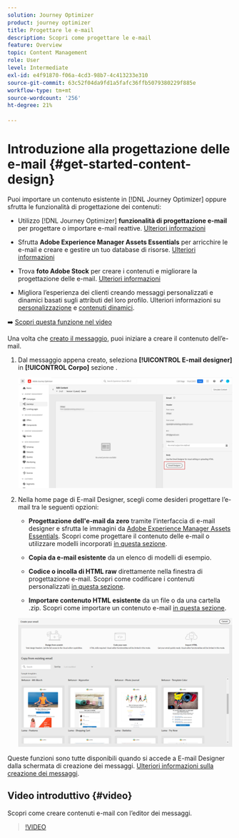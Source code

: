 ```yaml
---
solution: Journey Optimizer
product: journey optimizer
title: Progettare le e-mail
description: Scopri come progettare le e-mail
feature: Overview
topic: Content Management
role: User
level: Intermediate
exl-id: e4f91870-f06a-4cd3-98b7-4c413233e310
source-git-commit: 63c52f04da9fd1a5fafc36ffb5079380229f885e
workflow-type: tm+mt
source-wordcount: '256'
ht-degree: 21%

---
```


# Introduzione alla progettazione delle e-mail {#get-started-content-design}

Puoi importare un contenuto esistente in [!DNL Journey Optimizer] oppure sfrutta le funzionalità di progettazione dei contenuti:

* Utilizzo [!DNL Journey Optimizer] **funzionalità di progettazione e-mail** per progettare o importare e-mail reattive. [Ulteriori informazioni](../design/create-email-content.md)

* Sfrutta **Adobe Experience Manager Assets Essentials** per arricchire le e-mail e creare e gestire un tuo database di risorse. [Ulteriori informazioni](../design/assets-essentials.md)

* Trova **foto Adobe Stock** per creare i contenuti e migliorare la progettazione delle e-mail. [Ulteriori informazioni](../design/stock.md)

* Migliora l’esperienza dei clienti creando messaggi personalizzati e dinamici basati sugli attributi del loro profilo. Ulteriori informazioni su [personalizzazione](../personalization/personalize.md) e [contenuti dinamici](../personalization/get-started-dynamic-content.md).

➡️ [Scopri questa funzione nel video](#video)

Una volta che [creato il messaggio](../messages/get-started-content.md), puoi iniziare a creare il contenuto dell’e-mail.

1. Dal messaggio appena creato, seleziona **[!UICONTROL E-mail designer]** in **[!UICONTROL Corpo]** sezione .

   ![](assets/import-html_1.png)

1. Nella home page di E-mail Designer, scegli come desideri progettare l’e-mail tra le seguenti opzioni:

   * **Progettazione dell&#39;e-mail da zero** tramite l’interfaccia di e-mail designer e sfrutta le immagini da [Adobe Experience Manager Assets Essentials](assets-essentials.md). Scopri come progettare il contenuto delle e-mail o utilizzare modelli incorporati [in questa sezione](create-email-content.md).

   * **Copia da e-mail esistente** da un elenco di modelli di esempio.

   * **Codice o incolla di HTML raw** direttamente nella finestra di progettazione e-mail. Scopri come codificare i contenuti personalizzati [in questa sezione](code-content.md).

   * **Importare contenuto HTML esistente** da un file o da una cartella .zip. Scopri come importare un contenuto e-mail [in questa sezione](existing-content.md).

   ![](assets/email_designer_25.png)

Queste funzioni sono tutte disponibili quando si accede a E-mail Designer dalla schermata di creazione dei messaggi. [Ulteriori informazioni sulla creazione dei messaggi](../messages/get-started-content.md).


## Video introduttivo {#video}

Scopri come creare contenuti e-mail con l’editor dei messaggi.

>[!VIDEO](https://video.tv.adobe.com/v/334150?quality=12)
